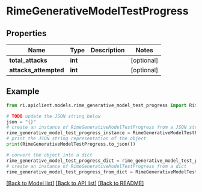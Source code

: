 # RimeGenerativeModelTestProgress


## Properties

Name | Type | Description | Notes
------------ | ------------- | ------------- | -------------
**total_attacks** | **int** |  | [optional] 
**attacks_attempted** | **int** |  | [optional] 

## Example

```python
from ri.apiclient.models.rime_generative_model_test_progress import RimeGenerativeModelTestProgress

# TODO update the JSON string below
json = "{}"
# create an instance of RimeGenerativeModelTestProgress from a JSON string
rime_generative_model_test_progress_instance = RimeGenerativeModelTestProgress.from_json(json)
# print the JSON string representation of the object
print(RimeGenerativeModelTestProgress.to_json())

# convert the object into a dict
rime_generative_model_test_progress_dict = rime_generative_model_test_progress_instance.to_dict()
# create an instance of RimeGenerativeModelTestProgress from a dict
rime_generative_model_test_progress_from_dict = RimeGenerativeModelTestProgress.from_dict(rime_generative_model_test_progress_dict)
```
[[Back to Model list]](../README.md#documentation-for-models) [[Back to API list]](../README.md#documentation-for-api-endpoints) [[Back to README]](../README.md)

